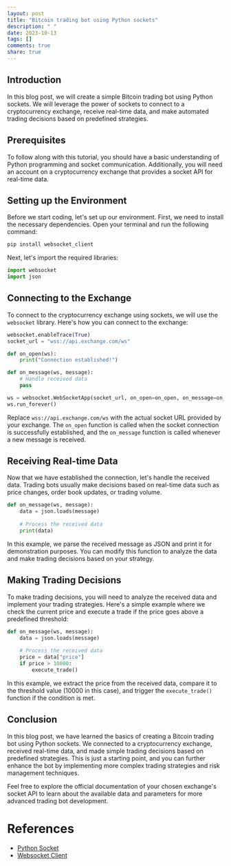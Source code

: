 ```yaml
---
layout: post
title: "Bitcoin trading bot using Python sockets"
description: " "
date: 2023-10-13
tags: []
comments: true
share: true
---
```


## Introduction
In this blog post, we will create a simple Bitcoin trading bot using Python sockets. We will leverage the power of sockets to connect to a cryptocurrency exchange, receive real-time data, and make automated trading decisions based on predefined strategies.

## Prerequisites
To follow along with this tutorial, you should have a basic understanding of Python programming and socket communication. Additionally, you will need an account on a cryptocurrency exchange that provides a socket API for real-time data.

## Setting up the Environment
Before we start coding, let's set up our environment. First, we need to install the necessary dependencies. Open your terminal and run the following command:

```python
pip install websocket_client
```

Next, let's import the required libraries:

```python
import websocket
import json
```

## Connecting to the Exchange
To connect to the cryptocurrency exchange using sockets, we will use the `websocket` library. Here's how you can connect to the exchange:

```python
websocket.enableTrace(True)
socket_url = "wss://api.exchange.com/ws"

def on_open(ws):
    print("Connection established!")

def on_message(ws, message):
    # Handle received data
    pass

ws = websocket.WebSocketApp(socket_url, on_open=on_open, on_message=on_message)
ws.run_forever()
```

Replace `wss://api.exchange.com/ws` with the actual socket URL provided by your exchange. The `on_open` function is called when the socket connection is successfully established, and the `on_message` function is called whenever a new message is received.

## Receiving Real-time Data
Now that we have established the connection, let's handle the received data. Trading bots usually make decisions based on real-time data such as price changes, order book updates, or trading volume.

```python
def on_message(ws, message):
    data = json.loads(message)
    
    # Process the received data
    print(data)
```

In this example, we parse the received message as JSON and print it for demonstration purposes. You can modify this function to analyze the data and make trading decisions based on your strategy.

## Making Trading Decisions
To make trading decisions, you will need to analyze the received data and implement your trading strategies. Here's a simple example where we check the current price and execute a trade if the price goes above a predefined threshold:

```python
def on_message(ws, message):
    data = json.loads(message)
    
    # Process the received data
    price = data["price"]
    if price > 10000:
        execute_trade()
```

In this example, we extract the price from the received data, compare it to the threshold value (10000 in this case), and trigger the `execute_trade()` function if the condition is met.

## Conclusion
In this blog post, we have learned the basics of creating a Bitcoin trading bot using Python sockets. We connected to a cryptocurrency exchange, received real-time data, and made simple trading decisions based on predefined strategies. This is just a starting point, and you can further enhance the bot by implementing more complex trading strategies and risk management techniques.

Feel free to explore the official documentation of your chosen exchange's socket API to learn about the available data and parameters for more advanced trading bot development.

# References
- [Python Socket](https://docs.python.org/3/library/socket.html)
- [Websocket Client](https://pypi.org/project/websocket-client/)